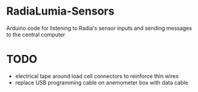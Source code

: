 # RadiaLumia-Sensors
Arduino code for listening to Radia's sensor inputs and sending messages to the central computer

# TODO
- electrical tape around load cell connectors to reinforce thin wires
- replace USB programming cable on anemometer box with data cable
